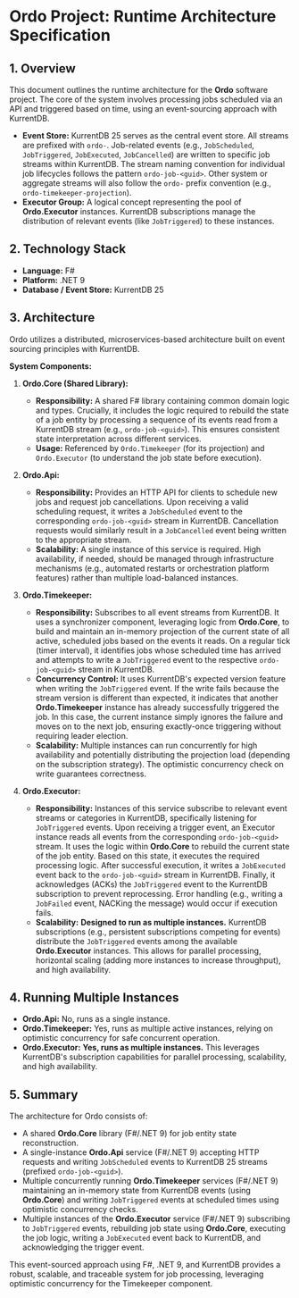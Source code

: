 # Ordo Project: Runtime Architecture Specification

## 1. Overview

This document outlines the runtime architecture for the **Ordo** software project. The core of the system involves processing jobs scheduled via an API and triggered based on time, using an event-sourcing approach with KurrentDB.

* **Event Store:** KurrentDB 25 serves as the central event store. All streams are prefixed with `ordo-`. Job-related events (e.g., `JobScheduled`, `JobTriggered`, `JobExecuted`, `JobCancelled`) are written to specific job streams within KurrentDB. The stream naming convention for individual job lifecycles follows the pattern `ordo-job-<guid>`. Other system or aggregate streams will also follow the `ordo-` prefix convention (e.g., `ordo-timekeeper-projection`).
* **Executor Group:** A logical concept representing the pool of **Ordo.Executor** instances. KurrentDB subscriptions manage the distribution of relevant events (like `JobTriggered`) to these instances.

## 2. Technology Stack

* **Language:** F#
* **Platform:** .NET 9
* **Database / Event Store:** KurrentDB 25

## 3. Architecture

Ordo utilizes a distributed, microservices-based architecture built on event sourcing principles with KurrentDB.

**System Components:**

1.  **Ordo.Core (Shared Library):**
    * **Responsibility:** A shared F# library containing common domain logic and types. Crucially, it includes the logic required to rebuild the state of a job entity by processing a sequence of its events read from a KurrentDB stream (e.g., `ordo-job-<guid>`). This ensures consistent state interpretation across different services.
    * **Usage:** Referenced by `Ordo.Timekeeper` (for its projection) and `Ordo.Executor` (to understand the job state before execution).

2.  **Ordo.Api:**
    * **Responsibility:** Provides an HTTP API for clients to schedule new jobs and request job cancellations. Upon receiving a valid scheduling request, it writes a `JobScheduled` event to the corresponding `ordo-job-<guid>` stream in KurrentDB. Cancellation requests would similarly result in a `JobCancelled` event being written to the appropriate stream.
    * **Scalability:** A single instance of this service is required. High availability, if needed, should be managed through infrastructure mechanisms (e.g., automated restarts or orchestration platform features) rather than multiple load-balanced instances.

3.  **Ordo.Timekeeper:**
    * **Responsibility:** Subscribes to all event streams from KurrentDB. It uses a synchronizer component, leveraging logic from **Ordo.Core**, to build and maintain an in-memory projection of the current state of all active, scheduled jobs based on the events it reads. On a regular tick (timer interval), it identifies jobs whose scheduled time has arrived and attempts to write a `JobTriggered` event to the respective `ordo-job-<guid>` stream in KurrentDB.
    * **Concurrency Control:** It uses KurrentDB's expected version feature when writing the `JobTriggered` event. If the write fails because the stream version is different than expected, it indicates that another **Ordo.Timekeeper** instance has already successfully triggered the job. In this case, the current instance simply ignores the failure and moves on to the next job, ensuring exactly-once triggering without requiring leader election.
    * **Scalability:** Multiple instances can run concurrently for high availability and potentially distributing the projection load (depending on the subscription strategy). The optimistic concurrency check on write guarantees correctness.

4.  **Ordo.Executor:**
    * **Responsibility:** Instances of this service subscribe to relevant event streams or categories in KurrentDB, specifically listening for `JobTriggered` events. Upon receiving a trigger event, an Executor instance reads all events from the corresponding `ordo-job-<guid>` stream. It uses the logic within **Ordo.Core** to rebuild the current state of the job entity. Based on this state, it executes the required processing logic. After successful execution, it writes a `JobExecuted` event back to the `ordo-job-<guid>` stream in KurrentDB. Finally, it acknowledges (ACKs) the `JobTriggered` event to the KurrentDB subscription to prevent reprocessing. Error handling (e.g., writing a `JobFailed` event, NACKing the message) would occur if execution fails.
    * **Scalability:** **Designed to run as multiple instances.** KurrentDB subscriptions (e.g., persistent subscriptions competing for events) distribute the `JobTriggered` events among the available **Ordo.Executor** instances. This allows for parallel processing, horizontal scaling (adding more instances to increase throughput), and high availability.

## 4. Running Multiple Instances

* **Ordo.Api:** No, runs as a single instance.
* **Ordo.Timekeeper:** Yes, runs as multiple active instances, relying on optimistic concurrency for safe concurrent operation.
* **Ordo.Executor:** **Yes, runs as multiple instances.** This leverages KurrentDB's subscription capabilities for parallel processing, scalability, and high availability.

## 5. Summary

The architecture for Ordo consists of:

* A shared **Ordo.Core** library (F#/.NET 9) for job entity state reconstruction.
* A single-instance **Ordo.Api** service (F#/.NET 9) accepting HTTP requests and writing `JobScheduled` events to KurrentDB 25 streams (prefixed `ordo-job-<guid>`).
* Multiple concurrently running **Ordo.Timekeeper** services (F#/.NET 9) maintaining an in-memory state from KurrentDB events (using **Ordo.Core**) and writing `JobTriggered` events at scheduled times using optimistic concurrency checks.
* Multiple instances of the **Ordo.Executor** service (F#/.NET 9) subscribing to `JobTriggered` events, rebuilding job state using **Ordo.Core**, executing the job logic, writing a `JobExecuted` event back to KurrentDB, and acknowledging the trigger event.

This event-sourced approach using F#, .NET 9, and KurrentDB provides a robust, scalable, and traceable system for job processing, leveraging optimistic concurrency for the Timekeeper component.